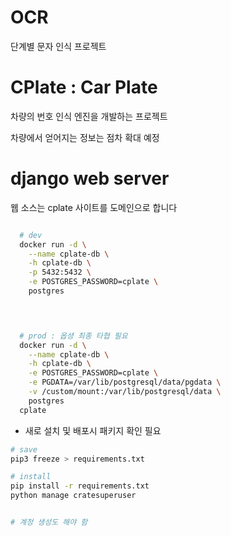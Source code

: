 # OCR

단계별 문자 인식 프로젝트


# CPlate : Car Plate

차량의 번호 인식 엔진을 개발하는 프로젝트

차량에서 얻어지는 정보는 점차 확대 예정



# django web server

웹 소스는 cplate 사이트를 도메인으로 합니다

```bash

  # dev
  docker run -d \
    --name cplate-db \
    -h cplate-db \
    -p 5432:5432 \
    -e POSTGRES_PASSWORD=cplate \
  	postgres
    



  # prod : 옵셩 최종 타협 필요
  docker run -d \
    --name cplate-db \
    -h cplate-db \
    -e POSTGRES_PASSWORD=cplate \
    -e PGDATA=/var/lib/postgresql/data/pgdata \
    -v /custom/mount:/var/lib/postgresql/data \
  	postgres
  cplate

```

- 새로 설치 및 배포시 패키지 확인 필요

```bash
# save
pip3 freeze > requirements.txt

# install
pip install -r requirements.txt
python manage cratesuperuser


# 계정 생성도 해야 함


```